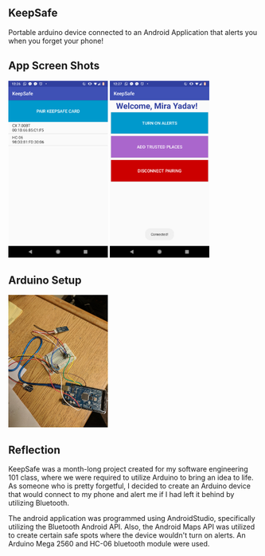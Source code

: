 ## KeepSafe

Portable arduino device connected to an Android Application that alerts you when you forget your phone!

## App Screen Shots
<img src="Images/Connect.png" width="200"> <img src="Images/Dashboard.png" width="200">

## Arduino Setup
<img src="Images/ArduinoSetup.jpg" width="200">


## Reflection

KeepSafe was a month-long project created for my software engineering 101 class, where we were required to utilize Arduino to bring an idea to life. As someone who is pretty forgetful, I decided to create an Arduino device that would connect to my phone and alert me if I had left it behind by utilizing Bluetooth. 

The android application was programmed using AndroidStudio, specifically utilizing the Bluetooth Android API. Also, the Android Maps API was utilized to create certain safe spots where the device wouldn't turn on alerts. An Arduino Mega 2560 and HC-06 bluetooth module were used.
